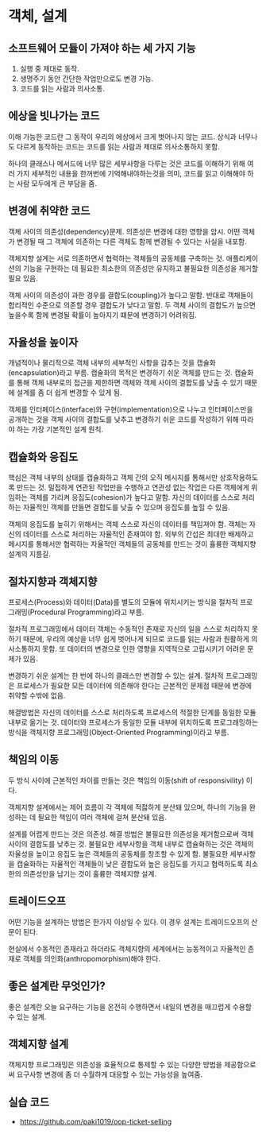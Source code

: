 # 객체, 설계

## 소프트웨어 모듈이 가져야 하는 세 가지 기능

1. 실행 중 제대로 동작.
2. 생명주기 동안 간단한 작업만으로도 변경 가능.
3. 코드를 읽는 사람과 의사소통.

## 에상을 빗나가는 코드

이해 가능한 코드란 그 동작이 우리의 에상에서 크게 벗어나지 않는 코드. 상식과 너무나도 다르게 동작하는 코드는 코드를 읽는 사람과 제대로 의사소통하지 못함.

하나의 클래스나 메서드에 너무 많은 세부사항을 다루는 것은 코드를 이해하기 위해 여러 가지 세부적인 내용을 한꺼번에 기억해내야하는것을 의미, 코드를 읽고 이해해야 하는 사람 모두에게 큰 부담을 줌.

## 변경에 취약한 코드

객체 사이의 의존성(dependency)문제. 의존성은 변경에 대한 영향을 암시. 어떤 객체가 변경될 때 그 객체에 의존하는 다른 객체도 함께 변경될 수 있다는 사실을 내포함.

객체지향 설계는 서로 의존하면서 협력하는 객체들의 공동체를 구축하는 것. 애플리케이션의 기능을 구현하는 데 필요한 최소한의 의존성만 유지하고 불필요한 의존성을 제거할 필요 있음.

객체 사이의 의존성이 과한 경우를 결합도(coupling)가 높다고 말함. 반대로 객채들이 합리적인 수준으로 의존할 경우 결합도가 낮다고 말함. 두 객체 사이의 결합도가 높으면 높을수록 함께 변경될 확률이 높아지기 떄문에 변경하기 어려워짐.

## 자율성을 높이자

개념적이나 물리적으로 객체 내부의 세부적인 사항을 감추는 것을 캡슐화(encapsulation)라고 부름. 캡슐화의 목적은 변경하기 쉬운 객체를 만드는 것. 캡슐화를 통해 객체 내부로의 접근을 제한하면 객체와 객체 사이의 결합도를 낮출 수 있기 때문에 설계를 좀 더 쉽게 변경할 수 있게 됨.

객체를 인터페이스(interface)와 구현(implementation)으로 나누고 인터페이스만을 공개하는 것을 객체 사이의 결합도를 낮추고 변경하기 쉬운 코드를 작성하기 위해 따라야 하는 가장 기본적인 설계 원칙.

## 캡슐화와 응집도

핵심은 객체 내부의 상태를 캡슐화하고 객체 간의 오직 메시지를 통해서만 상호작용하도록 만드는 것. 밀접하게 연관된 작업만을 수행하고 연관성 없는 작업은 다른 객체에게 위임하는 객체를 가리켜 응집도(cohesion)가 높다고 말함. 자신의 데이터를 스스로 처리하는 자율적인 객체를 만들면 결합도를 낮출 수 있으며 응집도를 높힐 수 있음.

객체의 응집도를 높히기 위해서는 객체 스스로 자신의 데이터를 책임져야 함. 객체는 자신의 데이터를 스스로 처리하는 자율적인 존재여야 함. 외부의 간섭은 최대한 배제하고 메시지를 통해서만 협력하는 자율적인 객체들의 공동체를 만드는 것이 휼륭한 객체지향 설계의 지름길.

## 절차지향과 객체지향

프로세스(Process)와 데이터(Data)를 별도의 모듈에 위치시키는 방식을 절차적 프로그래밍(Procedural Programming)라고 부름.

절차적 프로그래밍에서 데이터 객체는 수동적인 존재로 자신의 일을 스스로 처리하지 못하기 때문에, 우리의 예상을 너무 쉽게 벗어나게 되므로 코드를 읽는 사람과 원활하게 의사소통하지 못함. 또 데이터의 변경으로 인한 영향을 지역적으로 고립시키기 어려운 문제가 있음.

변경하기 쉬운 설계는 한 번에 하나의 클래스만 변경할 수 있는 설계. 절차적 프로그래밍은 프로세스가 필요한 모든 데이터에 의존해야 한다는 근본적인 문제점 때문에 변경에 취약할 수밖에 없음.

해결방법은 자신의 데이터를 스스로 처리하도록 프로세스의 적절한 단계를 동일한 모듈 내부로 옮기는 것. 데이터와 프로세스가 동일한 모듈 내부에 위치하도록 프로그래밍하는 방식을 객체지향 프로그래밍(Object-Oriented Programming)이라고 부름.

## 책임의 이동

두 방식 사이에 근본적인 차이를 만들는 것은 책임의 이동(shift of responsivility) 이다.

객체지향 설계에서는 제어 흐름이 각 객체에 적젏하게 분산돼 있으며, 하나의 기능을 완성하는 데 필요한 책임이 여러 객체에 걸쳐 분산돼 있음.

설계를 어렵게 만드는 것은 의존성. 해결 방법은 불필요한 의존성을 제거함으로써 객체 사이의 결합도를 낮추는 것. 불필요한 세부사항을 객체 내부로 캡슐화하는 것은 객체의 자율성을 높이고 응집도 높은 객체들의 공동체를 창조할 수 있게 함. 불필요한 세부사항을 캡슐화하는 자율적인 객체들이 낮은 결합도와 높은 응집도를 가지고 협력하도록 최소한의 의존성만을 남기는 것이 훌륭한 객체지향 설계.

## 트레이드오프

어떤 기능을 설계하는 방법은 한가지 이상일 수 있다. 이 경우 설계는 트레이드오프의 산문이 된다.

현실에서 수동적인 존재라고 하더라도 객체지향의 세계에서는 능동적이고 자율적인 존재로 객체를 의인화(anthropomorphism)해야 한다.

## 좋은 설계란 무엇인가?

좋은 설계란 오늘 요구하는 기능을 온전히 수행하면서 내일의 변경을 매끄럽게 수용할 수 있는 설계.

## 객체지향 설계

객체지향 프로그래밍은 의존성을 효율적으로 통제할 수 있는 다양한 방법을 제공함으로써 요구사항 변경에 좀 더 수월하게 대응할 수 있는 가능성을 높여줌.

## 실습 코드

- https://github.com/paki1019/oop-ticket-selling
